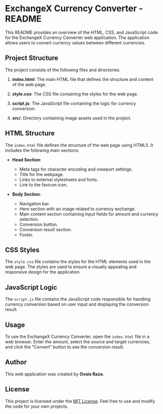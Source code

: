 # ExchangeX Currency Converter - README

This README provides an overview of the HTML, CSS, and JavaScript code for the ExchangeX Currency Converter web application. The application allows users to convert currency values between different currencies.

## Project Structure

The project consists of the following files and directories:

1. **index.html**: The main HTML file that defines the structure and content of the web page.

2. **style.css**: The CSS file containing the styles for the web page.

3. **script.js**: The JavaScript file containing the logic for currency conversion.

4. **src/**: Directory containing image assets used in the project.

## HTML Structure

The `index.html` file defines the structure of the web page using HTML5. It includes the following main sections:

- **Head Section**:
  - Meta tags for character encoding and viewport settings.
  - Title for the webpage.
  - Links to external stylesheets and fonts.
  - Link to the favicon icon.

- **Body Section**:
  - Navigation bar.
  - Hero section with an image related to currency exchange.
  - Main content section containing input fields for amount and currency selection.
  - Conversion button.
  - Conversion result section.
  - Footer.

## CSS Styles

The `style.css` file contains the styles for the HTML elements used in the web page. The styles are used to ensure a visually appealing and responsive design for the application.

## JavaScript Logic

The `script.js` file contains the JavaScript code responsible for handling currency conversion based on user input and displaying the conversion result.

## Usage

To use the ExchangeX Currency Converter, open the `index.html` file in a web browser. Enter the amount, select the source and target currencies, and click the "Convert" button to see the conversion result.

## Author

This web application was created by **Ovais Raza**.

## License

This project is licensed under the [MIT License](LICENSE). Feel free to use and modify the code for your own projects.